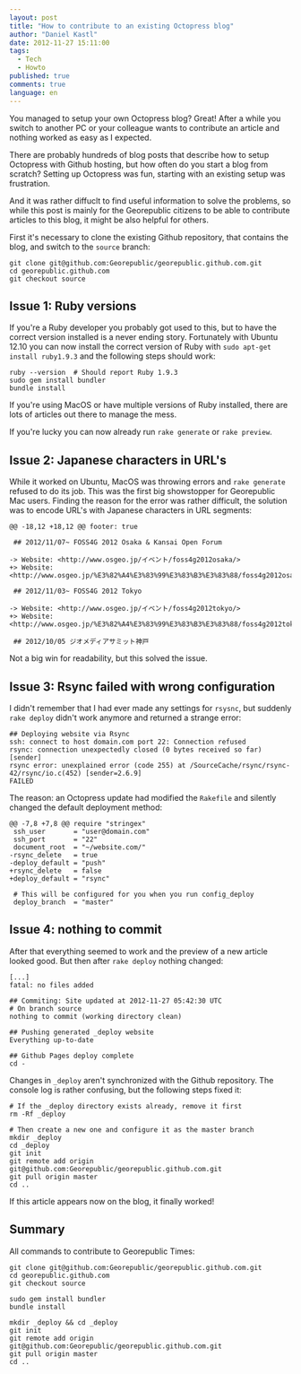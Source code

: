 ```yaml
---
layout: post
title: "How to contribute to an existing Octopress blog"
author: "Daniel Kastl"
date: 2012-11-27 15:11:00
tags: 
  - Tech 
  - Howto
published: true
comments: true
language: en
---
```


You managed to setup your own Octopress blog? Great!
After a while you switch to another PC or your colleague wants to contribute 
an article and nothing worked as easy as I expected.
 
There are probably hundreds of blog posts that describe how to setup Octopress 
with Github hosting, but how often do you start a blog from scratch? Setting up
Octopress was fun, starting with an existing setup was frustration.

And it was rather diffuclt to find useful information to solve the problems, so
while this post is mainly for the Georepublic citizens to be able to contribute 
articles to this blog, it might be also helpful for others.

<!-- more -->

First it's necessary to clone the existing Github repository, that contains the blog, 
and switch to the `source` branch:

```
git clone git@github.com:Georepublic/georepublic.github.com.git
cd georepublic.github.com
git checkout source
```

## Issue 1: Ruby versions

If you're a Ruby developer you probably got used to this, but to have the correct
version installed is a never ending story. Fortunately with Ubuntu 12.10 you can
now install the correct version of Ruby with `sudo apt-get install ruby1.9.3` and
the following steps should work:

```
ruby --version  # Should report Ruby 1.9.3
sudo gem install bundler
bundle install
```

If you're using MacOS or have multiple versions of Ruby installed, there are lots
of articles out there to manage the mess.

If you're lucky you can now already run `rake generate` or `rake preview`.

## Issue 2: Japanese characters in URL's

While it worked on Ubuntu, MacOS was throwing errors and `rake generate` refused 
to do its job. This was the first big showstopper for Georepublic Mac users. Finding
the reason for the error was rather difficult, the solution was to encode URL's with 
Japanese characters in URL segments:

```
@@ -18,12 +18,12 @@ footer: true

 ## 2012/11/07~ FOSS4G 2012 Osaka & Kansai Open Forum

-> Website: <http://www.osgeo.jp/イベント/foss4g2012osaka/>
+> Website: <http://www.osgeo.jp/%E3%82%A4%E3%83%99%E3%83%B3%E3%83%88/foss4g2012osaka/>

 ## 2012/11/03~ FOSS4G 2012 Tokyo

-> Website: <http://www.osgeo.jp/イベント/foss4g2012tokyo/>
+> Website: <http://www.osgeo.jp/%E3%82%A4%E3%83%99%E3%83%B3%E3%83%88/foss4g2012tokyo/>

 ## 2012/10/05 ジオメディアサミット神戸
```

Not a big win for readability, but this solved the issue.

## Issue 3: Rsync failed with wrong configuration 

I didn't remember that I had ever made any settings for `rsysnc`, but suddenly
`rake deploy` didn't work anymore and returned a strange error:

```
## Deploying website via Rsync
ssh: connect to host domain.com port 22: Connection refused
rsync: connection unexpectedly closed (0 bytes received so far) [sender]
rsync error: unexplained error (code 255) at /SourceCache/rsync/rsync-42/rsync/io.c(452) [sender=2.6.9]
FAILED
```

The reason: an Octopress update had modified the `Rakefile` and silently changed the
default deployment method:

```
@@ -7,8 +7,8 @@ require "stringex"
 ssh_user       = "user@domain.com"
 ssh_port       = "22"
 document_root  = "~/website.com/"
-rsync_delete   = true
-deploy_default = "push"
+rsync_delete   = false
+deploy_default = "rsync"
 
 # This will be configured for you when you run config_deploy
 deploy_branch  = "master"
```

## Issue 4: nothing to commit

After that everything seemed to work and the preview of a new article looked good.
But then after `rake deploy` nothing changed:

```
[...]
fatal: no files added

## Commiting: Site updated at 2012-11-27 05:42:30 UTC
# On branch source
nothing to commit (working directory clean)

## Pushing generated _deploy website
Everything up-to-date

## Github Pages deploy complete
cd -
```

Changes in `_deploy` aren't synchronized with the Github repository. The console
log is rather confusing, but the following steps fixed it:

```
# If the _deploy directory exists already, remove it first
rm -Rf _deploy

# Then create a new one and configure it as the master branch
mkdir _deploy
cd _deploy
git init
git remote add origin git@github.com:Georepublic/georepublic.github.com.git
git pull origin master
cd ..
```

If this article appears now on the blog, it finally worked!

## Summary

All commands to contribute to Georepublic Times:

```
git clone git@github.com:Georepublic/georepublic.github.com.git
cd georepublic.github.com
git checkout source

sudo gem install bundler
bundle install

mkdir _deploy && cd _deploy
git init
git remote add origin git@github.com:Georepublic/georepublic.github.com.git
git pull origin master
cd ..
```
